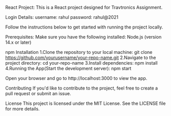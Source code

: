 React Project:
This is a React project designed for Travtronics Assignment.

Login Details:
username: rahul
password: rahul@2021

Follow the instructions below to get started with running the project locally.

Prerequisites:
Make sure you have the following installed:
Node.js (version 14.x or later) 

npm Installation
1.Clone the repository to your local machine:
  git clone https://github.com/yourusername/your-repo-name.git
2.Navigate to the project directory: 
  cd your-repo-name 
3.Install dependencies: 
  npm install 
4.Running the App(Start the development server): 
  npm start 
  
Open your browser and go to http://localhost:3000 to view the app. 

Contributing If you'd like to contribute to the project, feel free to create a pull request or submit an issue. 

License This project is licensed under the MIT License. 
See the LICENSE file for more details.
